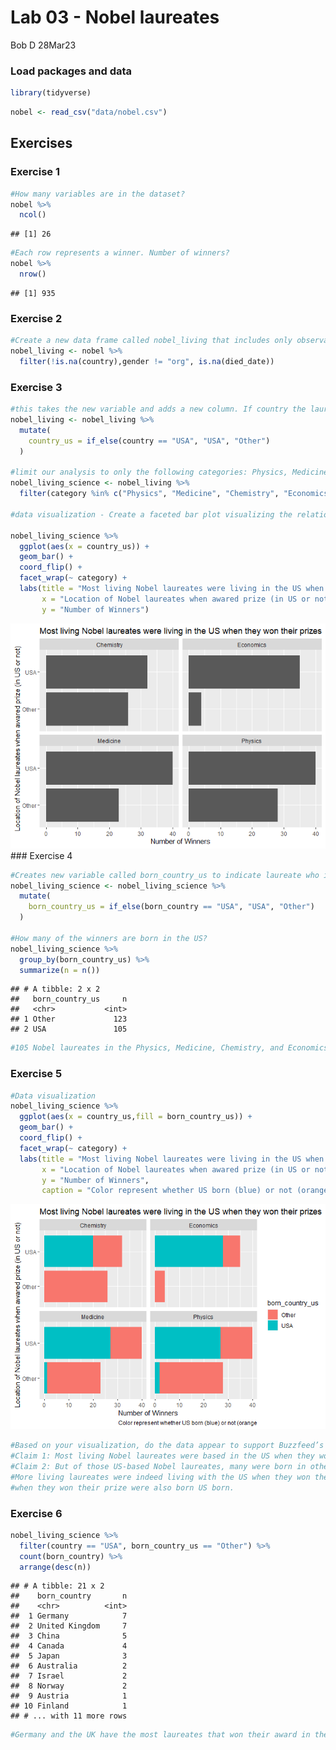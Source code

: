 Lab 03 - Nobel laureates
================
Bob D
28Mar23

### Load packages and data

``` r
library(tidyverse) 
```

``` r
nobel <- read_csv("data/nobel.csv")
```

## Exercises

### Exercise 1

``` r
#How many variables are in the dataset?
nobel %>%
  ncol()
```

    ## [1] 26

``` r
#Each row represents a winner. Number of winners?
nobel %>%
  nrow()
```

    ## [1] 935

### Exercise 2

``` r
#Create a new data frame called nobel_living that includes only observations of living people for which country data is available. 
nobel_living <- nobel %>%
  filter(!is.na(country),gender != "org", is.na(died_date))
```

### Exercise 3

``` r
#this takes the new variable and adds a new column. If country the laureate was living in during the price year = "USA," set country to USA, if not, set to other.
nobel_living <- nobel_living %>%
  mutate(
    country_us = if_else(country == "USA", "USA", "Other")
  )

#limit our analysis to only the following categories: Physics, Medicine, Chemistry, and Economics
nobel_living_science <- nobel_living %>%
  filter(category %in% c("Physics", "Medicine", "Chemistry", "Economics"))

#data visualization - Create a faceted bar plot visualizing the relationship between the category of prize and whether the laureate was in the US when they won the nobel prize.

nobel_living_science %>%
  ggplot(aes(x = country_us)) +
  geom_bar() +
  coord_flip() +
  facet_wrap(~ category) +
  labs(title = "Most living Nobel laureates were living in the US when they won their prizes",
       x = "Location of Nobel laureates when awared prize (in US or not)",
       y = "Number of Winners") 
```

![](lab-03_files/figure-gfm/unnamed-chunk-3-1.png)<!-- --> \### Exercise
4

``` r
#Creates new variable called born_country_us to indicate laureate who is US born (or not)
nobel_living_science <- nobel_living_science %>%
  mutate(
    born_country_us = if_else(born_country == "USA", "USA", "Other")
  )

#How many of the winners are born in the US?
nobel_living_science %>%
  group_by(born_country_us) %>%
  summarize(n = n())
```

    ## # A tibble: 2 x 2
    ##   born_country_us     n
    ##   <chr>           <int>
    ## 1 Other             123
    ## 2 USA               105

``` r
#105 Nobel laureates in the Physics, Medicine, Chemistry, and Economics fields were born in the US (123 outside of US)
```

### Exercise 5

``` r
#Data visualization
nobel_living_science %>%
  ggplot(aes(x = country_us,fill = born_country_us)) +
  geom_bar() +
  coord_flip() +
  facet_wrap(~ category) +
  labs(title = "Most living Nobel laureates were living in the US when they won their prizes",
       x = "Location of Nobel laureates when awared prize (in US or not)",
       y = "Number of Winners",
       caption = "Color represent whether US born (blue) or not (orange")
```

![](lab-03_files/figure-gfm/unnamed-chunk-5-1.png)<!-- -->

``` r
#Based on your visualization, do the data appear to support Buzzfeed’s claim?
#Claim 1: Most living Nobel laureates were based in the US when they won their prizes.
#Claim 2: But of those US-based Nobel laureates, many were born in other countries.
#More living laureates were indeed living with the US when they won their prize; however, there were more laureates who were living in the US 
#when they won their prize were also born US born.
```

### Exercise 6

``` r
nobel_living_science %>%
  filter(country == "USA", born_country_us == "Other") %>%
  count(born_country) %>%
  arrange(desc(n))
```

    ## # A tibble: 21 x 2
    ##    born_country       n
    ##    <chr>          <int>
    ##  1 Germany            7
    ##  2 United Kingdom     7
    ##  3 China              5
    ##  4 Canada             4
    ##  5 Japan              3
    ##  6 Australia          2
    ##  7 Israel             2
    ##  8 Norway             2
    ##  9 Austria            1
    ## 10 Finland            1
    ## # ... with 11 more rows

``` r
#Germany and the UK have the most laureates that won their award in the US, but were born outside of the US.
```
